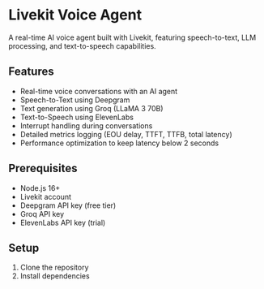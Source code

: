 # Livekit Voice Agent

A real-time AI voice agent built with Livekit, featuring speech-to-text, LLM processing, and text-to-speech capabilities.

## Features

- Real-time voice conversations with an AI agent
- Speech-to-Text using Deepgram
- Text generation using Groq (LLaMA 3 70B)
- Text-to-Speech using ElevenLabs
- Interrupt handling during conversations
- Detailed metrics logging (EOU delay, TTFT, TTFB, total latency)
- Performance optimization to keep latency below 2 seconds

## Prerequisites

- Node.js 16+
- Livekit account
- Deepgram API key (free tier)
- Groq API key
- ElevenLabs API key (trial)

## Setup

1. Clone the repository
2. Install dependencies
